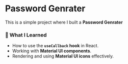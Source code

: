 # Password Genrater

This is a simple project where I built a **Password Genrater**

### 📝 What I Learned
- How to use the **`useCallback` hook** in React.  
- Working with **Material UI components**.  
- Rendering and using **Material UI icons** effectively.  
